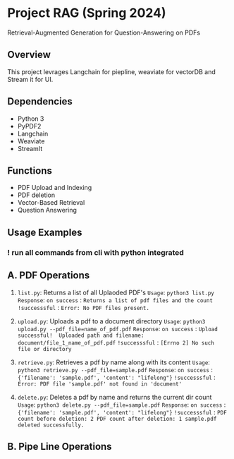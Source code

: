 # Project RAG (Spring 2024)

Retrieval-Augmented Generation for Question-Answering on PDFs

## Overview
This project levrages Langchain for piepline, weaviate for vectorDB and Stream it for UI.

## Dependencies 
- Python 3
- PyPDF2 
- Langchain
- Weaviate
- StreamIt

## Functions 
- PDF Upload and Indexing
- PDF deletion
- Vector-Based Retrieval
- Question Answering

## Usage Examples

### ! run all commands from cli with python integrated

## A. PDF Operations
1. `list.py`: Returns a list of all Uplaoded PDF's
   `Usage`: `python3 list.py`
    `Response`:
        `on success` : `Returns a list of pdf files and the count`
        `!successsful` : `Error: No PDF files present.`

2. `upload.py`: Uploads a pdf to a document directory
   `Usage`: `python3 upload.py --pdf_file=name_of_pdf.pdf`
    `Response`:
        `on success` : 
            ```
            Upload successful! 
            Uploaded path and filename: document/file_1_name_of_pdf.pdf
            ```
        `!successsful` : `[Errno 2] No such file or directory`

3. `retrieve.py`: Retrieves a pdf by name along with its content
   `Usage`: `python3 retrieve.py --pdf_file=sample.pdf`
    `Response`:
        `on success` : `{'filename': 'sample.pdf', 'content': "lifelong"}`
        `!successsful` : `Error: PDF file 'sample.pdf' not found in 'document'`

4. `delete.py`: Deletes a pdf by name and returns the current dir count
   `Usage`: `python3 delete.py --pdf_file=sample.pdf`
    `Response`:
        `on success` : `{'filename': 'sample.pdf', 'content': "lifelong"}`
        `!successsful` : 
            ```
            PDF count before deletion: 2
            PDF count after deletion: 1
            sample.pdf deleted successfully.
            ```
## B. Pipe Line Operations